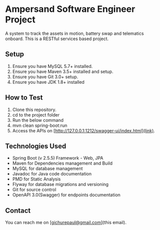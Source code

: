 # Ampersand Software Engineer Project

A system to track the assets in motion, battery swap and telematics onboard. This is a RESTful services based project.

## Setup
1.  Ensure you have MySQL 5.7+ installed.  
2.  Ensure you have Maven 3.5+ installed and setup.  
3.  Ensure you have Git 3.0+ setup.  
4.  Ensure you have JDK 1.8+ installed  

## How to Test
1.  Clone this repository.
2.  cd to the project folder  
3.  Run the below command  
4.  mvn clean spring-boot:run  
5.  Access the APIs on [http://127.0.0.1:1212/swagger-ui/index.html](link).  

## Technologies Used
-  Spring Boot (v 2.5.5) Framework - Web, JPA
-  Maven for Dependencies management and Build
-  MySQL for database management
-  Javadoc for Java code documentation
-  PMD for Static Analysis
-  Flyway for database migrations and versioning
-  Git for source control
-  OpenAPI 3.0(Swagger) for endpoints documentation

## Contact
You can reach me on [gichurepaul@gmail.com](this email).

